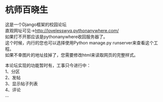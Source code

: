 # 杭师百晓生
这是一个Django框架的校园论坛</br>
直观网址可见→http://lovelesswyq.pythonanywhere.com/</br>
如果打不开那应该是pythonanywhere收回服务器了。</br>
这个时候，内行的您也可以选择使用Python manage.py runserver来查看这个工程。</br>
如果不幸图片的地址挂掉了，您需要修改html来读取网页的完整样式。</br>

本论坛实现的功能暂时有，工事只今进行中：</br>
1、分区</br>
2、发帖</br>
3、显示帖子列表</br>
4、评论</br>
...</br>
